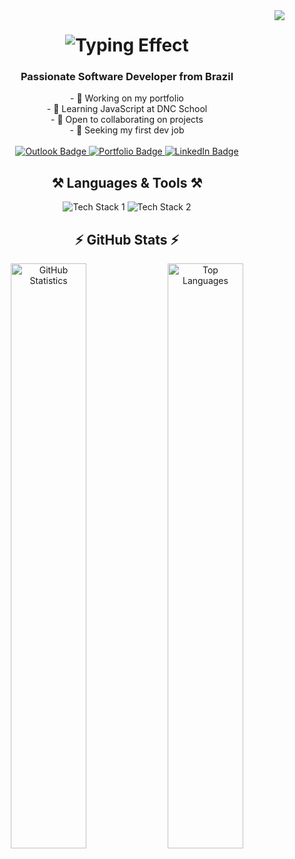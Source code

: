 <img align="right" src="https://api.visitorbadge.io/api/visitors?path=https://github.com/biancasnogueira&label=Visitors&countColor=%237B1E7A" />

<h1 align="center">
    <img src="https://readme-typing-svg.demolab.com/?font=Righteous&size=30&center=true&vCenter=true&width=450&height=50&duration=4000&lines=Hi+There!+👋;I'm+Bianca+Nogueira!" alt="Typing Effect" />
</h1>

<h3 align="center">Passionate Software Developer from Brazil</h3>

<div align="center">
  - 🔭 Working on my portfolio<br>
  - 🌱 Learning JavaScript at DNC School<br>
  - 👯 Open to collaborating on projects<br>
  - 🤔 Seeking my first dev job<br><br>
</div>

<div align="center"> 
  <a href="mailto:nogbianca@outlook.com" target="_blank" rel="noopener noreferrer">
    <img src="https://img.shields.io/badge/Outlook-0078D4?style=for-the-badge&logo=microsoft-outlook&logoColor=white" alt="Outlook Badge" />
  </a>
  <a href="https://biancanogueira.com" target="_blank" rel="noopener noreferrer">
    <img src="https://img.shields.io/badge/Portfolio-FF5722?style=for-the-badge&logo=todoist&logoColor=white" alt="Portfolio Badge" />
  </a>
  <a href="https://www.linkedin.com/in/biancasilvanogueira/" target="_blank" rel="noopener noreferrer">
    <img src="https://img.shields.io/badge/LinkedIn-0077B5?style=for-the-badge&logo=linkedin&logoColor=white" alt="LinkedIn Badge" />
  </a>
</div>

<h2 align="center">⚒️ Languages & Tools ⚒️</h2>

<div align="center">
    <img src="https://skillicons.dev/icons?i=react,html,css,vscode,github,figma,git" alt="Tech Stack 1" />
    <img src="https://skillicons.dev/icons?i=nodejs,python,javascript,typescript,mongodb,mysql" alt="Tech Stack 2" />
</div>

<h2 align="center">⚡ GitHub Stats ⚡</h2>

<div align="center">
  <img width="49%" src="https://github-readme-stats.vercel.app/api?username=biancasnogueira&count_private=true&show_icons=true&theme=react&rank_icon=github&border_radius=10" alt="GitHub Statistics" />
  <img width="49%" src="https://github-readme-stats.vercel.app/api/top-langs/?username=biancasnogueira&hide=HTML&langs_count=8&layout=compact&theme=react&border_radius=10&size_weight=0.5&count_weight=0.5&exclude_repo=github-readme-stats" alt="Top Languages" />
</div>
